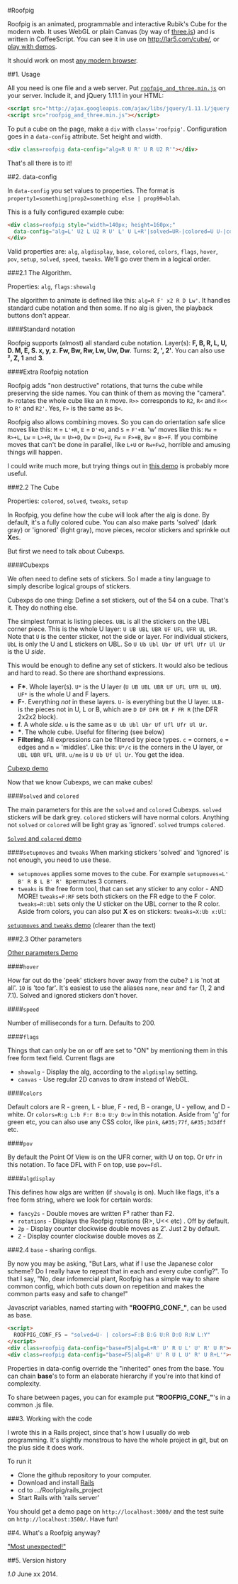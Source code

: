 #Roofpig

Roofpig is an animated, programmable and interactive Rubik's Cube for the modern web. It uses WebGL or plain Canvas (by way of [three.js](http://threejs.org/)) and is written in CoffeeScript. You can see it in use on http://lar5.com/cube/, or [play with demos](http://jsfiddle.net/Lar5/86L4C/). 

It should work on most [any modern browser](http://caniuse.com/canvas).

##1. Usage

All you need is one file and a web server. Put [`roofpig_and_three.min.js`](https://github.com/larspetrus/Roofpig/tree/master/roofpig_and_three.min.js) on your server. Include it, and jQuery 1.11.1 in your HTML:

```html
<script src="http://ajax.googleapis.com/ajax/libs/jquery/1.11.1/jquery.min.js"></script>
<script src="roofpig_and_three.min.js"></script>
```

To put a cube on the page, make a `div` with `class='roofpig'`. Configuration goes in a `data-config` attribute. Set height and width.

```html
<div class=roofpig data-config="alg=R U R' U R U2 R'"></div>
```

That's all there is to it!

##2. data-config

In `data-config` you set values to properties. The format is `property1=something|prop2=something else | prop99=blah`.

This is a fully configured example cube:

```html
<div class=roofpig style="width=140px; height=160px;"
  data-config="alg=L' U2 L U2 R U' L' U L+R'|solved=UR-|colored=U U-|colors=F:b B:g U:r D:o R:w L:y">
</div>
```

Valid properties are: `alg`, `algdisplay`, `base`, `colored`, `colors`, `flags`, `hover`, `pov`, `setup`, `solved`, `speed`, `tweaks`. We'll go over them in a logical order.

###2.1 The Algorithm.

Properties: `alg`, `flags:showalg`

The algorithm to animate is defined like this: `alg=R F' x2 R D Lw'`. It handles standard cube notation and then some. If no alg is given, the playback buttons don't appear.

####Standard notation

Roofpig supports (almost) all standard cube notation. Layer(s): **F, B, R, L, U, D. M, E, S. x, y, z. Fw, Bw, Rw, Lw, Uw, Dw**. Turns: **2, ', 2'**. You can also use **², Z, 1** and **3**.


####Extra Roofpig notation

Roofpig adds "non destructive" rotations, that turns the cube while preserving the side names. You can think of them as moving the "camera". `R>` rotates the whole cube like an `R` move. `R>>` corresponds to `R2`, `R<` and `R<<` to `R'` and `R2'`. Yes, `F>` is the same as `B<`.

Roofpig also allows combining moves. So you can do orientation safe slice moves like this: `M` = `L'+R`, `E` = `D'+U`, and `S` = `F'+B`. 'w' moves like this: `Rw` = `R>+L`, `Lw` = `L>+R`, `Uw` = `U>+D`, `Dw` = `D>+U`, `Fw` = `F>+B`, `Bw` = `B>+F`. If you combine moves that can't be done in parallel, like `L+U` or `Rw+Fw2`, horrible and amusing things will happen.

I could write much more, but trying things out in [this demo](http://jsfiddle.net/Lar5/MfpVf/) is probably more useful.

###2.2 The Cube

Properties: `colored`, `solved`, `tweaks`, `setup`

In Roofpig, you define how the cube will look after the alg is done. By default, it's a fully colored cube. You can also make parts 'solved' (dark gray) or 'ignored' (light gray), move pieces, recolor stickers and sprinkle out **X**es.

But first we need to talk about Cubexps.

####Cubexps

We often need to define sets of stickers. So I made a tiny language to simply describe logical groups of stickers.

Cubexps do one thing: Define a set stickers, out of the 54 on a cube. That's it. They do nothing else.

The simplest format is listing pieces. `UBL` is all the stickers on the UBL corner piece. This is the whole U layer: `U UB UBL UBR UF UFL UFR UL UR`. Note that `U` is the center sticker, not the side or layer. For individual stickers, `UbL` is only the U and L stickers on UBL. So `U Ub Ubl Ubr Uf Ufl Ufr Ul Ur` is the U *side*.

This would be enough to define any set of stickers. It would also be tedious and hard to read. So there are shorthand expressions.

- __F*__. Whole layer(s). `U*` is the U layer (`U UB UBL UBR UF UFL UFR UL UR`). `UF*` is the whole U and F layers.
- __F-__. Everything *not* in these layers. `U-` is everything but the U layer. `ULB-` is the pieces not in U, L or B, which are `D DF DFR DR F FR R` (the DFR 2x2x2 block).
- __f__. A whole *side*. `u` is the same as `U Ub Ubl Ubr Uf Ufl Ufr Ul Ur`.
- __*__. The whole cube. Useful for filtering (see below)
- __Filtering__. All expressions can be filtered by piece types. `c` = corners, `e` = edges and `m` = 'middles'. Like this: `U*/c` is the corners in the U layer, or `UBL UBR UFL UFR`. `u/me` is `U Ub Uf Ul Ur`. You get the idea.

[Cubexp demo](http://jsfiddle.net/Lar5/2xAVX/)

Now that we know Cubexps, we can make cubes!

####`solved` and `colored`

The main parameters for this are the `solved` and `colored` Cubexps. `solved` stickers will be dark grey. `colored` stickers will have normal colors. Anything not `solved` or `colored` will be light gray as 'ignored'. `solved` trumps `colored`.

[`Solved` and `colored` demo](http://jsfiddle.net/Lar5/tE83s/)

####`setupmoves` and `tweaks`
When marking stickers 'solved' and 'ignored' is not enough, you need to use these.

- `setupmoves` applies some moves to the cube. For example `setupmoves=L' B' R B L B' R' B`permutes 3 corners.
- `tweaks` is the free form tool, that can set any sticker to any color - AND MORE! `tweaks=F:RF` sets both stickers on the FR edge to the F color. `tweaks=R:Ubl` sets only the U sticker on the UBL corner to the R color.
Aside from colors, you can also put **X** es on stickers: `tweaks=X:Ub x:Ul`:

[`setupmoves` and `tweaks` demo](http://jsfiddle.net/Lar5/JFgQg/) (clearer than the text)

###2.3 Other parameters

[Other parameters Demo](http://jsfiddle.net/Lar5/9vq68/)

####`hover`

How far out do the 'peek' stickers hover away from the cube? `1` is 'not at all'. `10` is 'too far'. It's easiest to use the aliases `none`, `near` and `far` (1, 2 and 7.1). Solved and ignored stickers don't hover.

####`speed`

Number of milliseconds for a turn. Defaults to 200.

####`flags`

Things that can only be on or off are set to "ON" by mentioning them in this free form text field. Current flags are 
- `showalg` - Display the alg, according to the `algdisplay` setting.
- `canvas` - Use regular 2D canvas to draw instead of WebGL.

####`colors`

Default colors are R - green, L - blue, F - red, B - orange, U - yellow, and D - white. Or `colors=R:g L:b F:r B:o U:y D:w` in this notation. Aside from 'g' for green etc, you can also use any CSS color, like `pink`, `&#35;77f`, `&#35;3d3dff` etc.


####`pov`

By default the Point Of View is on the UFR corner, with U on top. Or `Ufr` in this notation. To face DFL with F on top, use `pov=Fdl`.

####`algdisplay`

This defines how algs are written (if `showalg` is on). Much like flags, it's a free form string, where we look for certain words:
- `fancy2s` - Double moves are written F² rather than F2.
- `rotations` - Displays the Roofpig rotations (R>, U<< etc) . Off by default.
- `2p` - Display counter clockwise double moves as 2'. Just 2 by default.
- `Z` - Display counter clockwise double moves as Z.


###2.4 `base` - sharing configs.

By now you may be asking, "But Lars, what if I use the Japanese color scheme? Do I really have to repeat that in each and every cube config?". To that I say, "No, dear infomercial plant, Roofpig has a simple way to share common config, which both cuts down on repetition and makes the common parts easy and safe to change!"

Javascript variables, named starting with **"ROOFPIG_CONF_"**, can be used as base.

```html
<script>
  ROOFPIG_CONF_F5 = "solved=U- | colors=F:B B:G U:R D:O R:W L:Y"
</script>
<div class=roofpig data-config="base=F5|alg=L+R' U' R U L' U' R' U R"></div>
<div class=roofpig data-config="base=F5|alg=R' U' R U L U' R' U R+L'"></div>
```

Properties in data-config override the "inherited" ones from the base. You can chain **base**'s to form an elaborate hierarchy if you're into that kind of complexity.

To share between pages, you can for example put **"ROOFPIG_CONF_"**'s in a common .js file.

###3. Working with the code

I wrote this in a Rails project, since that's how I usually do web programming. It's slightly monstrous to have the whole project in git, but on the plus side it does work.

To run it
- Clone the github repository to your computer.
- Download and install [Rails](http://rubyonrails.org/)
- cd to .../Roofpig/rails_project
- Start Rails with 'rails server'

You should get a demo page on `http://localhost:3000/` and the test suite on `http://localhost:3500/`. Have fun!


##4. What's a Roofpig anyway?

["Most unexpected!"](https://www.youtube.com/watch?v=PtO0diaiZEE&t=14m57s)

##5. Version history

*1.0* June xx 2014.